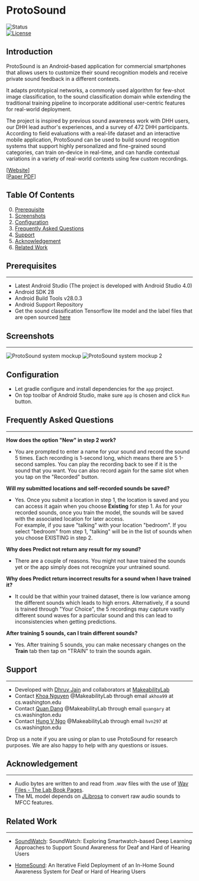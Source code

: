   
# ProtoSound #  
  
![Status](https://img.shields.io/badge/Version-Experimental-brightgreen.svg)  
[![License](https://img.shields.io/badge/License-Apache%202.0-blue.svg)](https://opensource.org/licenses/Apache-2.0)  
  
Introduction  
------------  

ProtoSound is an Android-based application for commercial smartphones that allows users to customize their sound recognition models and receive private sound feedback in a different contexts.

It adapts prototypical networks, a commonly used algorithm for few-shot image classification, to the sound classification domain while extending the traditional training pipeline to incorporate additional user-centric features for real-world deployment.

The project is inspired by previous sound awareness work with DHH users, our DHH lead author's experiences, and a survey of 472 DHH participants. According to field evaluations with a real-life dataset and an interactive mobile application, ProtoSound can be used to build sound recognition systems that support highly personalized and fine-grained sound categories, can train on-device in real-time, and can handle contextual variations in a variety of real-world contexts using few custom recordings.
  
[[Website](https://makeabilitylab.cs.washington.edu/project/soundwatch/)]  
[[Paper PDF](https://homes.cs.washington.edu/~djain/img/portfolio/Jain_SoundWatch_ASSETS2020.pdf)]  
  
  
## Table Of Contents ##  
  
0. [Prerequisite](#prerequisites)  
1. [Screenshots](#screenshots)  
2. [Configuration](#configuration)  
3. [Frequently Asked Questions](#frequently-asked-questions)  
4. [Support](#support)  
5. [Acknowledgement](#acknowledgement)  
6. [Related Work](#related-work)
  
## Prerequisites ##  
--------------  
- Latest Android Studio (The project is developed with Android Studio 4.0)  
- Android SDK 28  
- Android Build Tools v28.0.3  
- Android Support Repository  
- Get the sound classification Tensorflow lite model and the label files that are open sourced [here](https://www.dropbox.com/sh/wngu1kuufwdk8nr/AAC1rm5QR-amL_HBzTOgsZnca?dl=0)  
  
## Screenshots ##  
-------------
![ProtoSound system mockup](images/mockup1.png "Title")
![ProtoSound system mockup 2](images/mockup2.png "Title")

  
Configuration  
-------------  
  
- Let gradle configure and install dependencies for the `app` project.   
- On top toolbar of Android Studio, make sure `app` is chosen and click `Run` button.
  
  
    
## Frequently Asked Questions ##  
-------  

<b>How does the option "New" in step 2 work?</b>  
- You are prompted to enter a name for your sound and record the sound 5 times. Each recording is 1-second long, which means there are 5 1-second samples. You can play the recording back to see if it is the sound that you want. You can also record again for the same slot when you tap on the "Recorded" button.  
  
 <b>Will my submitted locations and self-recorded sounds be saved?</b>  
  - Yes. Once you submit a location in step 1, the location is saved and you can access it again when you choose <b>Existing</b> for step 1. As for your recorded sounds, once you train the model, the sounds will be saved with the associated location for later access.  
    For example, if you save "talking" with your location "bedroom". If you select "bedroom" from step 1, "talking" will be in the list of sounds when you choose EXISTING in step 2.  

  
<b>Why does Predict not return any result for my sound?</b>  
- There are a couple of reasons. You might not have trained the sounds yet or the app simply does not recognize your untrained sound.  
  
<b>Why does Predict return incorrect results for a sound when I have trained it?</b>  
- It could be that within your trained dataset, there is low variance among the different sounds which leads to high errors. Alternatively, if a sound is trained through "Your Choice", the 5 recordings may capture vastly different sound waves for a particular sound and this can lead to inconsistencies when getting predictions.  

  
<b>After training 5 sounds, can I train different sounds?</b>  
- Yes. After training 5 sounds, you can make necessary changes on the <b>Train</b> tab then tap on "TRAIN" to train the sounds again.  

## Support ##  
-------  
- Developed with [Dhruv Jain](https://homes.cs.washington.edu/~djain/) and collaborators at [MakeabilityLab](https://makeabilitylab.cs.washington.edu/)  
- Contact [Khoa Nguyen](https://www.linkedin.com/in/akka/) @MakeabilityLab through email `akhoa99` at cs.washington.edu  
- Contact [Quan Dang](https://www.linkedin.com/in/quangary/) @MakeabilityLab through email `quangary` at cs.washington.edu  
- Contact [Hung V Ngo](https://www.hungvngo.com) @MakeabilityLab through email `hvn297` at cs.washington.edu
  
  
  
Drop us a note if you are using or plan to use ProtoSound for research purposes. We are also happy to help with any questions or issues.  
  
## Acknowledgement ##  
-------  
- Audio bytes are written to and read from .wav files with the use of [Wav Files - The Lab Book Pages](http://www.labbookpages.co.uk/audio/wavFiles.html).
- The ML model depends on [JLibrosa](https://github.com/Subtitle-Synchronizer/jlibrosa) to convert raw audio sounds to MFCC features.
  
## Related Work ##  
--------  
- [SoundWatch](https://makeabilitylab.cs.washington.edu/project/soundwatch/): SoundWatch: Exploring Smartwatch-based Deep Learning Approaches to Support Sound Awareness for Deaf and Hard of Hearing Users

- [HomeSound](https://makeabilitylab.cs.washington.edu/project/smarthomedhh/): An Iterative Field Deployment of an In-Home Sound Awareness System for Deaf or Hard of Hearing Users  
